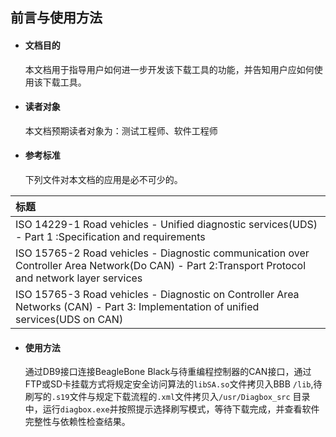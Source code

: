 ## 前言与使用方法

* #### 文档目的

  本文档用于指导用户如何进一步开发该下载工具的功能，并告知用户应如何使用该下载工具。

* #### 读者对象

  本文档预期读者对象为：测试工程师、软件工程师

* #### 参考标准

  下列文件对本文档的应用是必不可少的。

| 标题 |
| :--- |
| ISO 14229-1 Road vehicles - Unified diagnostic services\(UDS\) - Part 1 :Specification and requirements |
| ISO 15765-2 Road vehicles - Diagnostic communication over Controller Area Network\(Do CAN\) - Part 2:Transport Protocol and network layer services |
| ISO 15765-3 Road vehicles - Diagnostic on Controller Area Networks \(CAN\) - Part 3: Implementation of unified services\(UDS on CAN\) |

* #### 使用方法

  通过DB9接口连接BeagleBone Black与待重编程控制器的CAN接口，通过FTP或SD卡挂载方式将规定安全访问算法的`libSA.so`文件拷贝入BBB `/lib`,待刷写的`.s19`文件与规定下载流程的`.xml`文件拷贝入`/usr/Diagbox_src` 目录中，运行`diagbox.exe`并按照提示选择刷写模式，等待下载完成，并查看软件完整性与依赖性检查结果。



